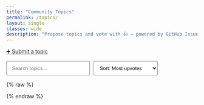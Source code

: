 ```yaml
---
title: "Community Topics"
permalink: /topics/
layout: single
classes: wide
description: "Propose topics and vote with 👍 — powered by GitHub Issues."
---
```


<a class="btn" href="https://github.com/meirka/canadianmoose/issues/new?template=topic.yml&labels=topic&title=%5BTopic%5D%20" target="_blank" rel="noopener">➕ Submit a topic</a>

<div style="display:flex;gap:.5rem;flex-wrap:wrap;margin:1rem 0;">
  <input id="q" placeholder="Search topics…" style="padding:.6rem 0.8rem;min-width:220px;">
  <select id="sort" style="padding:.6rem 0.8rem;">
    <option value="hot">Sort: Most upvotes</option>
    <option value="new">Sort: Newest</option>
    <option value="recent">Sort: Recently active</option>
  </select>
</div>

<div id="topics-list"></div>
<p id="topics-empty" style="color:#6b7280;display:none;">No topics match your filter.</p>

{% raw %}
<script>
  // ====== CONFIG ======
  const OWNER = 'meirka';
  const REPO  = 'canadianmoose';
  // ====================

  const HEADERS = {
    // include reactions summary in the issue payload
    'Accept': 'application/vnd.github+json, application/vnd.github.squirrel-girl-preview+json',
    'X-GitHub-Api-Version': '2022-11-28'
  };

  const state = { issues: [], filtered: [] };

  const upvotes = (i) => (i && i.reactions && typeof i.reactions["+1"] === "number") ? i.reactions["+1"] : 0;

  function shortBody(body) {
    if (!body) return '';
    const t = body.replace(/^#+\s.*$/gm,'').replace(/\r?\n+/g,' ').trim();
    return t.length > 220 ? t.slice(0,217) + '…' : t;
  }

  function formatDate(iso) {
    const d = new Date(iso);
    return d.toLocaleDateString(undefined, { year:'numeric', month:'short', day:'numeric' });
  }

  function render() {
    const container = document.getElementById('topics-list');
    const empty = document.getElementById('topics-empty');
    container.innerHTML = '';
    if (!state.filtered.length) { empty.style.display='block'; return; }
    empty.style.display='none';

    state.filtered.forEach(i => {
      const badges = (i.labels || [])
        .filter(l => /^status:/i.test(l.name))
        .map(l => `<span style="display:inline-block;margin-right:.4rem;font-size:.75rem;padding:2px 8px;border:1px solid #e5e7eb;border-radius:999px;background:#fff;color:#6b7280">${l.name.replace(/^status:\s*/i,'')}</span>`)
        .join(' ');

      const card = document.createElement('article');
      card.style.border = '1px solid #e5e7eb';
      card.style.borderRadius = '14px';
      card.style.padding = '16px';
      card.style.margin = '12px 0';
      card.style.background = '#fff';
      card.innerHTML = `
        <h3 style="margin:0 0 6px;font-size:1.1rem;">${i.title.replace(/^\[Topic\]\s*/i,'')}</h3>
        ${badges ? `<p>${badges}</p>` : ''}
        <p style="margin:.4rem 0 .6rem;color:#374151">${shortBody(i.body)}</p>
        <p style="margin:.2rem 0;color:#6b7280;">👍 ${upvotes(i)} · 💬 ${i.comments} · Opened ${formatDate(i.created_at)} by ${i.user.login}</p>
        <p style="margin-top:.6rem;">
          <a class="btn" href="${i.html_url}" target="_blank" rel="noopener">Open & vote on GitHub</a>
        </p>
      `;
      container.appendChild(card);
    });
  }

  function applyFilterAndSort() {
    const q = document.getElementById('q').value.toLowerCase().trim();
    const sort = document.getElementById('sort').value;

    let arr = state.issues.slice();
    if (q) {
      arr = arr.filter(i =>
        (i.title && i.title.toLowerCase().includes(q)) ||
        (i.body && i.body.toLowerCase().includes(q))
      );
    }

    if (sort === 'new') {
      arr.sort((a,b) => new Date(b.created_at) - new Date(a.created_at));
    } else if (sort === 'recent') {
      arr.sort((a,b) => new Date(b.updated_at) - new Date(a.updated_at));
    } else {
      arr.sort((a,b) => (upvotes(b) - upvotes(a)) || (new Date(b.created_at) - new Date(a.created_at)));
    }

    state.filtered = arr;
    render();
  }

  async function loadIssues() {
    const url = `https://api.github.com/repos/${OWNER}/${REPO}/issues?labels=topic&state=open&per_page=100`;
    const res = await fetch(url, { headers: HEADERS });
    if (!res.ok) {
      document.getElementById('topics-empty').textContent = 'Failed to load topics from GitHub.';
      document.getElementById('topics-empty').style.display = 'block';
      return;
    }
    const issues = await res.json();
    state.issues = issues.filter(i => !i.pull_request);
    state.filtered = state.issues.slice();
    applyFilterAndSort();
  }

  document.getElementById('q').addEventListener('input', applyFilterAndSort);
  document.getElementById('sort').addEventListener('change', applyFilterAndSort);
  loadIssues();
</script>
{% endraw %}
